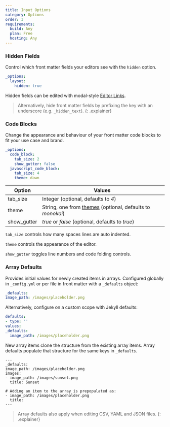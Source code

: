 ```yaml
---
title: Input Options
category: Options
order: 3
requirements:
  build: Any
  plan: Free
  hosting: Any
---
```


### Hidden Fields

Control which front matter fields your editors see with the `hidden` option.

```yaml
_options:
  layout:
    hidden: true
```

Hidden fields can be edited with modal-style [Editor Links](/editing/experience/editor-links/#front-matter-style).

> Alternatively, hide front matter fields by prefixing the key with an underscore (e.g. `_hidden_text`).
{: .explainer}

### Code Blocks

Change the appearance and behaviour of your front matter code blocks to fit your use case and brand.

```yaml
_options:
  code_block:
    tab_size: 2
    show_gutter: false
  javascript_code_block:
    tab_size: 4
    theme: dawn
```

| Option | Values |
| --- | --- |
| tab\_size | Integer (optional, defaults to *4*) |
| theme | String, one from [themes](https://github.com/ajaxorg/ace/tree/v1.2.9/lib/ace/theme) (optional, defaults to *monokai*) |
| show\_gutter | *true* or *false* (optional, defaults to *true*) |

`tab_size` controls how many spaces lines are auto indented.

`theme` controls the appearance of the editor.

`show_gutter` toggles line numbers and code folding controls.


### Array Defaults

Provides initial values for newly created items in arrays. Configured globally in `_config.yml` or per file in front matter with a `_defaults` object:

~~~yaml
_defaults:
image_path: /images/placeholder.png
~~~

Alternatively, configure on a custom scope with Jekyll defaults:

~~~yaml
defaults:
- type: ''
values:
_defaults:
  image_path: /images/placeholder.png
~~~

New array items clone the structure from the existing array items.
Array defaults populate that structure for the same keys in `_defaults`.


~~~liquid
---
_defaults:
image_path: /images/placeholder.png
images:
- image_path: /images/sunset.png
  title: Sunset

# Adding an item to the array is prepopulated as:
- image_path: /images/placeholder.png
  title:
---
~~~

> Array defaults also apply when editing CSV, YAML and JSON files.
{: .explainer}
